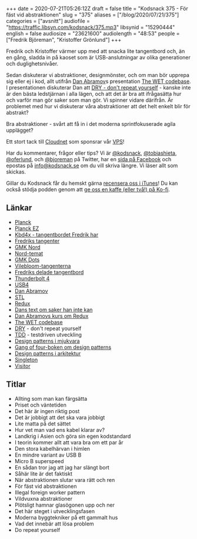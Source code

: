 +++
date = 2020-07-21T05:26:12Z
draft = false
title = "Kodsnack 375 - För fäst vid abstraktionen"
slug = "375"
aliases = ["/blog/2020/07/21/375"]
categories = ["avsnitt"]
audiofile = "https://traffic.libsyn.com/kodsnack/375.mp3"
libsynid = "15290444"
english = false
audiosize = "23621600"
audiolength = "48:53"
people = ["Fredrik Björeman", "Kristoffer Grönlund"]
+++

Fredrik och Kristoffer värmer upp med att snacka lite tangentbord och, än en gång, sladda in på kaoset som är USB-anslutningar av olika generationer och duglighetsnivåer.

Sedan diskuterar vi abstraktioner, designmönster, och om man bör upprepa sig eller ej i kod, allt utifrån [Dan Abramov](https://overreacted.io/)s presentation [The WET codebase](https://www.deconstructconf.com/2019/dan-abramov-the-wet-codebase). I presentationen diskuterar Dan att [DRY - don't repeat yourself](https://en.wikipedia.org/wiki/Don%27t_repeat_yourself) - kanske inte är den bästa ledstjärnan i alla lägen, och att det är bra att ifrågasätta hur och varför man gör saker som man gör. Vi spinner vidare därifrån. Är problemet med hur vi diskuterar våra abstraktioner att det helt enkelt blir för abstrakt?

Bra abstraktioner - svårt att få in i det moderna sprintfokuserade agila upplägget?

Ett stort tack till [Cloudnet](http://www.cloudnet.se) som sponsrar vår [VPS](http://en.wikipedia.org/wiki/Virtual_private_server)!

Har du kommentarer, frågor eller tips? Vi är [@kodsnack](https://www.twitter.com/kodsnack), [@tobiashieta](https://www.twitter.com/tobiashieta), [@oferlund](https://www.twitter.com/oferlund), och [@bjoreman](https://www.twitter.com/bjoreman) på Twitter, har en [sida på Facebook](https://www.facebook.com/kodsnack) och epostas på [info@kodsnack.se](mailto:info@kodsnack.se) om du vill skriva längre. Vi läser allt som skickas.

Gillar du Kodsnack får du hemskt gärna [recensera oss i iTunes](http://itunes.apple.com/se/podcast/kodsnack/id561631498?l=en)! Du kan också stödja podden genom att <a href="https://ko-fi.com/kodsnack" rel="payment">ge oss en kaffe (eller två!) på Ko-fi</a>.

## Länkar ##
* [Planck](https://olkb.com/collections/planck)
* [Planck EZ](https://ergodox-ez.com/pages/planck)
* [Kbd4x - tangentbordet Fredrik har](https://bjoreman.com/thoughts/keymapping.html)
* [Fredriks tangenter](https://kbdfans.com/products/pbt-xda-143keys-keycaps-set)
* [GMK Nord](https://candykeys.com/group-buys/gmk-nord)
* [Nord-temat](https://www.nordtheme.com/)
* [GMK Dots](https://candykeys.com/group-buys/gmk-dots)
* [Vilebloom-tangenterna](http://www.mechsupply.co.uk/product/sa-vilebloom)
* [Fredriks delade tangentbord](https://bjoreman.com/thoughts/letsSplit.html)
* [Thunderbolt 4](https://en.wikipedia.org/wiki/Thunderbolt_%28interface%29#Thunderbolt_4)
* [USB4](https://en.wikipedia.org/wiki/USB4)
* [Dan Abramov](https://overreacted.io/)
* [STL](https://en.wikipedia.org/wiki/Standard_Template_Library)
* [Redux](https://en.wikipedia.org/wiki/Redux_%28JavaScript_library%29)
* [Dans text om saker han inte kan](https://overreacted.io/things-i-dont-know-as-of-2018/)
* [Dan Abramovs kurs om Redux](https://egghead.io/courses/getting-started-with-redux)
* [The WET codebase](https://www.deconstructconf.com/2019/dan-abramov-the-wet-codebase)
* [DRY](https://en.wikipedia.org/wiki/Don%27t_repeat_yourself) - don't repeat yourself
* [TDD](https://en.wikipedia.org/wiki/Test-driven_development) - testdriven utveckling
* [Design patterns i mjukvara](https://en.wikipedia.org/wiki/Software_design_pattern)
* [Gang of four-boken om design patterns](https://en.wikipedia.org/wiki/Design_Patterns)
* [Design patterns i arkitektur](https://en.wikipedia.org/wiki/Pattern_%28architecture%29)
* [Singleton](https://en.wikipedia.org/wiki/Singleton_pattern)
* [Visitor](https://en.wikipedia.org/wiki/Visitor_pattern)

## Titlar ##
* Allting som man kan färgsätta
* Priset och väntetiden
* Det här är ingen riktig post
* Det är jobbigt att det ska vara jobbigt
* Lite matta på det sättet
* Hur vet man vad ens kabel klarar av?
* Landkrig i Asien och göra sin egen kodstandard
* I teorin kommer allt att vara bra om ett par år
* Den stora kabelhärvan i himlen
* En mindre variant av USB B
* Micro B superspeed
* En sådan tror jag att jag har slängt bort
* Såhär lite är det faktiskt
* När abstraktionen slutar vara rätt och ren
* För fäst vid abstraktionen
* Illegal foreign worker pattern
* Vildvuxna abstraktioner
* Plötsligt hamnar glasögonen upp och ner
* Det här steget i utvecklingsfasen
* Moderna byggtekniker på ett gammalt hus
* Vad det innebär att lösa problem
* Do repeat yourself